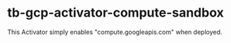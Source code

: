 # tb-gcp-activator-compute-sandbox
This Activator simply enables "compute.googleapis.com" when deployed.
